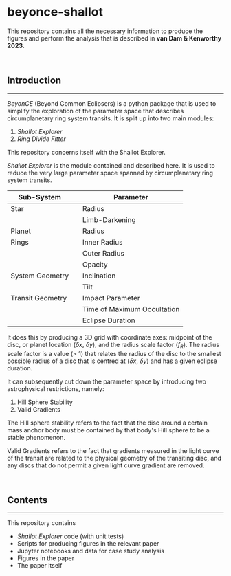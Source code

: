 # beyonce-shallot
This repository contains all the necessary information to produce the figures and perform the analysis that is described in <strong>van Dam & Kenworthy 2023</strong>. 

&nbsp; 

## Introduction
---

<em>BeyonCE</em> (Beyond Common Eclipsers) is a python package that is used to simplify the exploration of the parameter space that describes circumplanetary ring system transits.
It is split up into two main modules:

1. <em>Shallot Explorer</em>
2. <em>Ring Divide Fitter</em>

This repository concerns itself with the Shallot Explorer.

<em>Shallot Explorer</em> is the module contained and described here.
It is used to reduce the very large parameter space spanned by circumplanetary ring system transits.

| Sub-System       | | Parameter                   |
|------------------|-|-----------------------------|
| Star             | | Radius                      |
|                  | | Limb-Darkening              |
| Planet           | | Radius                      |
| Rings            | | Inner Radius                |
|                  | | Outer Radius                |
|                  | | Opacity                     |
| System Geometry  | | Inclination                 |
|                  | | Tilt                        |
| Transit Geometry | | Impact Parameter            |
|                  | | Time of Maximum Occultation |
|                  | | Eclipse Duration            | 

It does this by producing a 3D grid with coordinate axes: midpoint of the disc, or planet location ($\delta x$, $\delta y$), and the radius scale factor ($f_R$).
The radius scale factor is a value (> 1) that relates the radius of the disc to the smallest possible radius of a disc that is centred at ($\delta x$, $\delta y$) and has a given eclipse duration.

It can subsequently cut down the parameter space by introducing two astrophysical restrictions, namely:
1. Hill Sphere Stability
2. Valid Gradients

The Hill sphere stability refers to the fact that the disc around a certain mass anchor body must be contained by that body's Hill sphere to be a stable phenomenon.

Valid Gradients refers to the fact that gradients measured in the light curve of the transit are related to the physical geometry of the transiting disc, and any discs that do not permit a given light curve gradient are removed.

&nbsp; 

## Contents
---

This repository contains
- <em>Shallot Explorer</em> code (with unit tests)
- Scripts for producing figures in the relevant paper
- Jupyter notebooks and data for case study analysis
- Figures in the paper
- The paper itself
